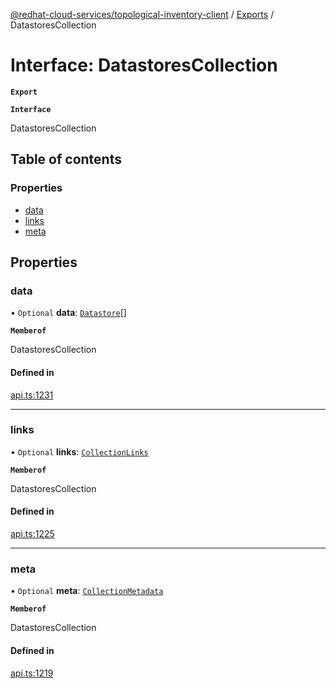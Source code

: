 [@redhat-cloud-services/topological-inventory-client](../README.md) / [Exports](../modules.md) / DatastoresCollection

# Interface: DatastoresCollection

**`Export`**

**`Interface`**

DatastoresCollection

## Table of contents

### Properties

- [data](DatastoresCollection.md#data)
- [links](DatastoresCollection.md#links)
- [meta](DatastoresCollection.md#meta)

## Properties

### data

• `Optional` **data**: [`Datastore`](Datastore.md)[]

**`Memberof`**

DatastoresCollection

#### Defined in

[api.ts:1231](https://github.com/mkholjuraev/javascript-clients/blob/master/packages/topological-inventory/api.ts#L1231)

___

### links

• `Optional` **links**: [`CollectionLinks`](CollectionLinks.md)

**`Memberof`**

DatastoresCollection

#### Defined in

[api.ts:1225](https://github.com/mkholjuraev/javascript-clients/blob/master/packages/topological-inventory/api.ts#L1225)

___

### meta

• `Optional` **meta**: [`CollectionMetadata`](CollectionMetadata.md)

**`Memberof`**

DatastoresCollection

#### Defined in

[api.ts:1219](https://github.com/mkholjuraev/javascript-clients/blob/master/packages/topological-inventory/api.ts#L1219)
